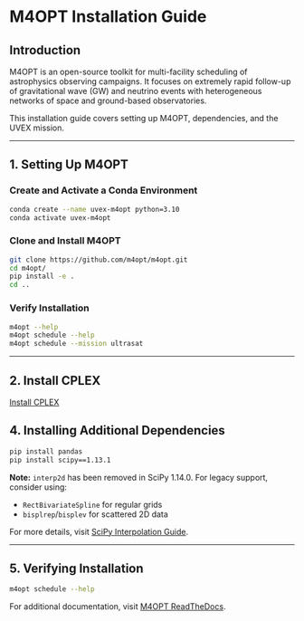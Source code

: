 # M4OPT Installation Guide

## Introduction
M4OPT is an open-source toolkit for multi-facility scheduling of astrophysics observing campaigns. It focuses on extremely rapid follow-up of gravitational wave (GW) and neutrino events with heterogeneous networks of space and ground-based observatories.

This installation guide covers setting up M4OPT, dependencies, and the UVEX mission.

---

## 1. Setting Up M4OPT

### Create and Activate a Conda Environment
```bash
conda create --name uvex-m4opt python=3.10
conda activate uvex-m4opt
```

### Clone and Install M4OPT
```bash
git clone https://github.com/m4opt/m4opt.git
cd m4opt/
pip install -e .
cd ..
```

### Verify Installation
```bash
m4opt --help
m4opt schedule --help
m4opt schedule --mission ultrasat
```

---
## 2. Install CPLEX

[Install CPLEX](https://m4opt.readthedocs.io/en/latest/install/cplex.html)

## 4. Installing Additional Dependencies

```bash
pip install pandas
pip install scipy==1.13.1
```

**Note:** `interp2d` has been removed in SciPy 1.14.0. For legacy support, consider using:
- `RectBivariateSpline` for regular grids
- `bisplrep`/`bisplev` for scattered 2D data

For more details, visit [SciPy Interpolation Guide](https://scipy.github.io/devdocs/tutorial/interpolate/interp_transition_guide.html).

---

## 5. Verifying Installation
```bash
m4opt schedule --help
```

For additional documentation, visit [M4OPT ReadTheDocs](https://m4opt.readthedocs.io/en/latest/install/index.html).
